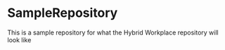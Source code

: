 # SampleRepository
This is a sample repository for what the Hybrid Workplace repository will look like
